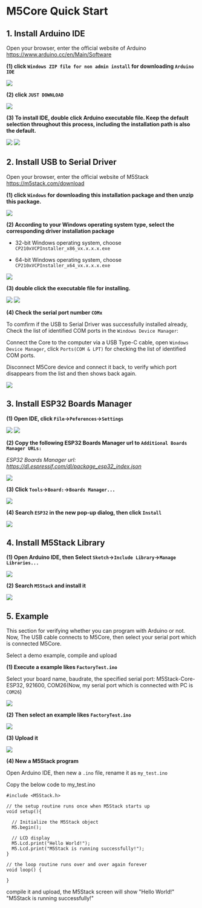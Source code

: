 # M5Core Quick Start

<!-- ?> We suggest you confirm whether the `USB driver`, `Git` and `Arduino IDE` has installed first. If not, please view this two articles [establish serial connection](/en/related_documents/establish_serial_connection) and [Install Git and Arduino IDE](/en/related_documents/how_to_install_git_and_arduino). -->

## 1. Install Arduino IDE

<!-- *注意：如果已经安装了 IDE，请直接从[步骤 2](#_2-安装串口驱动) 开始。* -->

Open your browser, enter the official website of Arduino  https://www.arduino.cc/en/Main/Software

**(1) click `Windows ZIP file for non admin install` for downloading `Arduino IDE`**

<img src="/images/m5stack/getting_started_pics/m5stack_core/get_started_with_arduino_m5core/windows/arduino_cc_package.png">

**(2) click `JUST DOWNLOAD`**

<img src="/images/m5stack/getting_started_pics/m5stack_core/get_started_with_arduino_m5core/windows/arduino_cc_package_02.png">

**(3) To install IDE, double click Arduino executable file. Keep the default selection throughout this process, including the installation path is also the default.**

<img src="/images/m5stack/getting_started_pics/m5stack_core/get_started_with_arduino_m5core/windows/select_arduino_install_path.png">

<img src="/images/m5stack/getting_started_pics/m5stack_core/get_started_with_arduino_m5core/windows/install_arduino_2.png">

## 2. Install USB to Serial Driver

Open your browser, enter the official website of M5Stack  https://m5stack.com/download

**(1) click `Windows` for downloading this installation package and then unzip this package.**

<img src="/images/m5stack/getting_started_pics/m5stack_core/get_started_with_arduino_m5core/windows/download_usb_driver_win_01.png">

**(2) According to your Windows operating system type, select the corresponding driver installation package**

* 32-bit Windows operating system, choose `CP210xVCPInstaller_x86_vx.x.x.x.exe`

* 64-bit Windows operating system, choose `CP210xVCPInstaller_x64_vx.x.x.x.exe`

<img src="/images/m5stack/getting_started_pics/establish_serial_connection/windows_install_usb_driver01.png">

**(3) double click the executable file for installing.**

<img src="/images/m5stack/getting_started_pics/establish_serial_connection/windows_install_usb_driver02.png">

<img src="/images/m5stack/getting_started_pics/establish_serial_connection/windows_install_usb_driver03.png">

**(4) Check the serial port number `COMx`**

To comfirm if the USB to Serial Driver was successfully installed already, Check the list of identified COM ports in the `Windows Device Manager`:

Connect the Core to the computer via a USB Type-C cable, open `Windows Device Manager`, click `Ports(COM & LPT)` for checking the list of identified COM ports.

Disconnect M5Core device and connect it back, to verify which port disappears from the list and then shows back again.

<img src="/images/m5stack/getting_started_pics/m5stack_core/get_started_with_arduino_m5core/windows/check_serial_port_01.png">

## 3. Install ESP32 Boards Manager

**(1) Open IDE, click `File`->`Peferences`->`Settings`**

<img src="/images/m5stack/getting_started_pics/m5stack_core/get_started_with_arduino_m5core/windows/quick_start_arduino_win_01.png">

<img src="/images/m5stack/getting_started_pics/m5stack_core/get_started_with_arduino_m5core/windows/quick_start_arduino_win_02.png">

**(2) Copy the following ESP32 Boards Manager url to `Additional Boards Manager URLs:`**

*ESP32 Boards Manager url: https://dl.espressif.com/dl/package_esp32_index.json*

<img src="/images/m5stack/getting_started_pics/m5stack_core/get_started_with_arduino_m5core/windows/quick_start_arduino_win_03.png">

**(3) Click `Tools`->`Board:`->`Boards Manager...`**

<img src="/images/m5stack/getting_started_pics/m5stack_core/get_started_with_arduino_m5core/windows/quick_start_arduino_win_04.png">

**(4) Search `ESP32` in the new pop-up dialog, then click `Install`**

<img src="/images/m5stack/getting_started_pics/m5stack_core/get_started_with_arduino_m5core/windows/quick_start_arduino_win_05.png">

## 4. Install M5Stack Library

**(1) Open Arduino IDE, then Select `Sketch`->`Include Library`->`Manage Libraries...`**

<img src="/images/m5stack/getting_started_pics/m5stack_core/get_started_with_arduino_m5core/windows/install_m5stack_lib_01.jpg">

**(2) Search `M5Stack` and install it**

<img src="/images/m5stack/getting_started_pics/m5stack_core/get_started_with_arduino_m5core/windows/install_m5stack_lib_02.png">

<!-- !> **Note:** *As shown below, it means you need update*

<img src="/images/m5stack/getting_started_pics/m5stack_core/get_started_with_arduino_m5core/windows/update_m5stack_lib.png"> -->

## 5. Example

This section for verifying whether you can program with Arduino or not. Now, The USB cable connects to M5Core, then select your serial port which is connected M5Core.

Select a demo example, compile and upload

**(1) Execute a example likes `FactoryTest.ino`**

Select your board name, baudrate, the specified serial port: M5Stack-Core-ESP32, 921600, COM26(Now, my serial port which is connected with PC is `COM26`)

<img src="/images/m5stack/getting_started_pics/m5stack_core/get_started_with_arduino_m5core/windows/select_board_baudrate_serial_port.jpg">

**(2) Then select an example likes `FactoryTest.ino`**

<img src="/images/m5stack/getting_started_pics/m5stack_core/get_started_with_arduino_m5core/windows/select_an_example.jpg">

**(3) Upload it**

<img src="/images/m5stack/getting_started_pics/m5stack_core/get_started_with_arduino_m5core/windows/arduino_upload.png">

**(4) New a M5Stack program**

Open Arduino IDE, then new a `.ino` file, rename it as `my_test.ino`

Copy the below code to my_test.ino

```arduino
#include <M5Stack.h>

// the setup routine runs once when M5Stack starts up
void setup(){

  // Initialize the M5Stack object
  M5.begin();

  // LCD display
  M5.Lcd.print("Hello World!");
  M5.Lcd.print("M5Stack is running successfully!");
}

// the loop routine runs over and over again forever
void loop() {

}
```

compile it and upload, the M5Stack screen will show "Hello World!" "M5Stack is running successfully!"

<!-- ?> *If you want to upgrade the M5Stack Lib, please view this article [upgrade M5Stack Lib](/en/related_documents/upgrade_m5stack_lib).* -->
